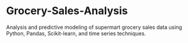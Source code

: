 # Grocery-Sales-Analysis
Analysis and predictive modeling of supermart grocery sales data using Python, Pandas, Scikit-learn, and time series techniques.
